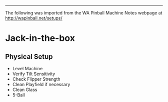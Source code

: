 ***
The following was imported from the WA Pinball Machine Notes webpage at http://wapinball.net/setups/
# Jack-in-the-box
## Physical Setup
-   Level Machine
-   Verify Tilt Sensitivity
-   Check Flipper Strength
-   Clean Playfield if necessary
-   Clean Glass
-   5-Ball
